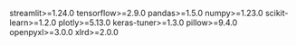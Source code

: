 streamlit>=1.24.0
tensorflow>=2.9.0
pandas>=1.5.0
numpy>=1.23.0
scikit-learn>=1.2.0
plotly>=5.13.0
keras-tuner>=1.3.0
pillow>=9.4.0
openpyxl>=3.0.0
xlrd>=2.0.0
